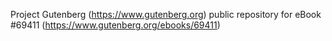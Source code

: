 Project Gutenberg (https://www.gutenberg.org) public repository for
eBook #69411 (https://www.gutenberg.org/ebooks/69411)
